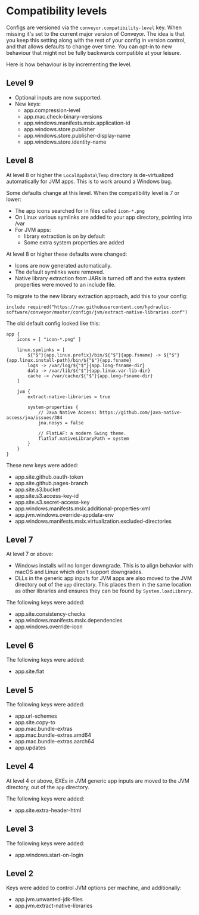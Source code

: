 # Compatibility levels

Configs are versioned via the `conveyor.compatibility-level` key. When missing it's set to the current major version of Conveyor. The idea
is that you keep this setting along with the rest of your config in version control, and that allows defaults to change over time. You can
opt-in to new behaviour that might not be fully backwards compatible at your leisure.

Here is how behaviour is by incrementing the level.

## Level 9

* Optional inputs are now supported.
* New keys:
    * app.compression-level
    * app.mac.check-binary-versions
    * app.windows.manifests.msix.application-id
    * app.windows.store.publisher
    * app.windows.store.publisher-display-name
    * app.windows.store.identity-name

## Level 8

At level 8 or higher the `LocalAppData\Temp` directory is de-virtualized automatically for JVM apps. This is to work around a Windows bug.

Some defaults change at this level. When the compatibility level is 7 or lower:

* The app icons searched for in files called `icon-*.png`
* On Linux various symlinks are added to your app directory, pointing into /var
* For JVM apps:
    * library extraction is on by default
    * Some extra system properties are added

At level 8 or higher these defaults were changed:

* Icons are now generated automatically.
* The default symlinks were removed.
* Native library extraction from JARs is turned off and the extra system properties were moved to an include file.

To migrate to the new library extraction approach, add this to your config:

```
include required("https://raw.githubusercontent.com/hydraulic-software/conveyor/master/configs/jvm/extract-native-libraries.conf")
```

The old default config looked like this: 
```
app {
    icons = [ "icon-*.png" ]

    linux.symlinks = [
        ${"$"}{app.linux.prefix}/bin/${"$"}{app.fsname} -> ${"$"}{app.linux.install-path}/bin/${"$"}{app.fsname}
        logs -> /var/log/${"$"}{app.long-fsname-dir}
        data -> /var/lib/${"$"}{app.linux.var-lib-dir}
        cache -> /var/cache/${"$"}{app.long-fsname-dir}
    ]
    
    jvm {
        extract-native-libraries = true
        
        system-properties {
            // Java Native Access: https://github.com/java-native-access/jna/issues/384
            jna.nosys = false
        
            // FlatLAF: a modern Swing theme.
            flatlaf.nativeLibraryPath = system
        }
    }
}
```

These new keys were added:

* app.site.github.oauth-token
* app.site.github.pages-branch
* app.site.s3.bucket
* app.site.s3.access-key-id
* app.site.s3.secret-access-key
* app.windows.manifests.msix.additional-properties-xml
* app.jvm.windows.override-appdata-env
* app.windows.manifests.msix.virtualization.excluded-directories

## Level 7

At level 7 or above:

* Windows installs will no longer downgrade. This is to align behavior with macOS and Linux which don't support downgrades.
* DLLs in the generic app inputs for JVM apps are also moved to the JVM directory out of the `app` directory. This places 
  them in the same location as other libraries and ensures they can be found by `System.loadLibrary`.

The following keys were added:

* app.site.consistency-checks
* app.windows.manifests.msix.dependencies
* app.windows.override-icon

## Level 6

The following keys were added:

* app.site.flat

## Level 5

The following keys were added:

* app.url-schemes
* app.site.copy-to
* app.mac.bundle-extras
* app.mac.bundle-extras.amd64
* app.mac.bundle-extras.aarch64
* app.updates

## Level 4

At level 4 or above, EXEs in JVM generic app inputs are moved to the JVM directory, out of the `app` directory. 

The following keys were added:

* app.site.extra-header-html

## Level 3

The following keys were added:

* app.windows.start-on-login

## Level 2

Keys were added to control JVM options per machine, and additionally:

* app.jvm.unwanted-jdk-files
* app.jvm.extract-native-libraries
